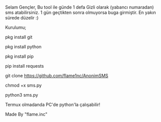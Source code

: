 Selam Gençler, Bu tool ile günde 1 defa Gizli olarak (yabancı numaradan) sms atabilirsiniz. 1 gün geçtikten sonra olmuyorsa buga girmiştir. En yakın sürede düzelir :)

Kurulumu;

pkg install git

pkg install python

pkg install pip

pip install requests

git clone https://github.com/flame1nc/AnonimSMS

chmod +x sms.py

python3 sms.py

Termux olmadanda PC'de python'la çalışabilir!

Made By "flame.inc"
